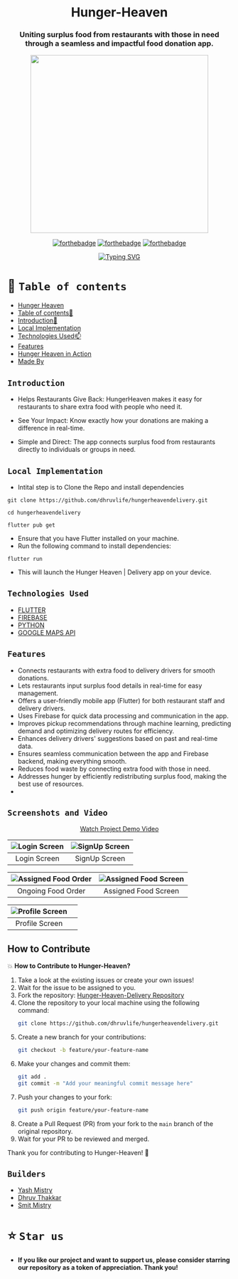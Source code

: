 <div align="center"> 

# Hunger-Heaven


### Uniting surplus food from restaurants with those in need through a seamless and impactful food donation app.
 


<p align="center">
<img  width="400" height="400" src="https://raw.githubusercontent.com/dhruvlife/hungerheaven/master/assets/logos/hh.png">
</p>

  
[![forthebadge](https://forthebadge.com/images/badges/built-by-developers.svg)](https://github.com/yash240408/HackHound) 
[![forthebadge](https://forthebadge.com/images/badges/built-with-love.svg)](https://www.python.org/) 
[![forthebadge](https://forthebadge.com/images/badges/powered-by-coffee.svg)](https://github.com/yash240408/HackHound)
  
  
 [![Typing SVG](https://readme-typing-svg.demolab.com?font=QUARTZO+&pause=1000&color=F72288&width=435&lines=Build+for+Google+Solution++Challenge+2024)](https://git.io/typing-svg)
 
 
</div>


# 🧭 `Table of contents`

- [Hunger Heaven](#-Hunger-Heaven)
- [Table of contents🧭 ](#-table-of-contents)
- [Introduction🚀](#Introduction)
- [Local Implementation](#-Local-Implementation-)
- [Technologies Used📫](#-Technologies-Used-)
- [Features](#Features)
- [Hunger Heaven in Action](#Screenshots-and-Video)
- [Made By](#Builders)





## `Introduction`
<!--- <div align="center">
<img  width="100" height="120" align="center" src="https://user-images.githubusercontent.com/110530263/225117486-588eb822-df15-44c5-aa77-d6a955fa9002.png">
 </div> --->
 
- Helps Restaurants Give Back: HungerHeaven makes it easy for restaurants to share extra food with people who need it.

- See Your Impact: Know exactly how your donations are making a difference in real-time.

- Simple and Direct: The app connects surplus food from restaurants directly to individuals or groups in need.


## `Local Implementation`
- Intital step is to Clone the Repo and install dependencies
 ```
git clone https://github.com/dhruvlife/hungerheavendelivery.git
 ```
 ```
cd hungerheavendelivery
 ```
 ```
flutter pub get
 ```
-  Ensure that you have Flutter installed on your machine.
- Run the following command to install dependencies:
```
flutter run
```
- This will launch the Hunger Heaven | Delivery app on your device.



## `Technologies Used`
- [FLUTTER](https://docs.flutter.dev/)
- [FIREBASE](https://docs.flutter.dev/)
- [PYTHON](https://docs.python.org/3/)
- [GOOGLE MAPS API](https://developers.google.com/maps/documentation/)


## `Features`
- Connects restaurants with extra food to delivery drivers for smooth donations.
- Lets restaurants input surplus food details in real-time for easy management.
- Offers a user-friendly mobile app (Flutter) for both restaurant staff and delivery drivers.
- Uses Firebase for quick data processing and communication in the app.
- Improves pickup recommendations through machine learning, predicting demand and optimizing delivery routes for efficiency.
- Enhances delivery drivers' suggestions based on past and real-time data.
- Ensures seamless communication between the app and Firebase backend, making everything smooth.
- Reduces food waste by connecting extra food with those in need.
- Addresses hunger by efficiently redistributing surplus food, making the best use of resources.
- 
## `Screenshots and Video` 

<div align=center">
  <p align="center"><a href="https://youtu.be/p_jyNBu7Plw">Watch Project Demo Video</a></p>
</div>


| ![Login Screen](https://raw.githubusercontent.com/dhruvlife/hungerheavendelivery/master/assets/app_images/delivery_login.jpeg) | ![SignUp Screen](https://raw.githubusercontent.com/dhruvlife/hungerheavendelivery/master/assets/app_images/delivery_signup.jpeg) |
|:---:|:---:|
| Login Screen | SignUp Screen |

| ![Assigned Food Order](https://raw.githubusercontent.com/dhruvlife/hungerheavendelivery/master/assets/app_images/delivery_home_assign.jpeg) | ![Assigned Food Screen](https://raw.githubusercontent.com/dhruvlife/hungerheavendelivery/master/assets/app_images/delivery_home_delivered.jpeg) |
|:---:|:---:|
| Ongoing Food Order | Assigned Food Screen |


| ![Profile Screen](https://raw.githubusercontent.com/dhruvlife/hungerheaven/master/assets/app_images/partner_profile.jpeg) | |
|:---:|:---:|
| Profile Screen | |

## How to Contribute
💥 **How to Contribute to Hunger-Heaven?**

1. Take a look at the existing issues or create your own issues!
2. Wait for the issue to be assigned to you.
3. Fork the repository: [Hunger-Heaven-Delivery Repository](https://github.com/dhruvlife/hungerheavendelivery)
4. Clone the repository to your local machine using the following command:
    ```bash
    git clone https://github.com/dhruvlife/hungerheavendelivery.git
    ```
5. Create a new branch for your contributions:
    ```bash
    git checkout -b feature/your-feature-name
    ```
6. Make your changes and commit them:
    ```bash
    git add .
    git commit -m "Add your meaningful commit message here"
    ```
7. Push your changes to your fork:
    ```bash
    git push origin feature/your-feature-name
    ```
8. Create a Pull Request (PR) from your fork to the `main` branch of the original repository.
9. Wait for your PR to be reviewed and merged.

Thank you for contributing to Hunger-Heaven! 🌟

## `Builders`

* [Yash Mistry](https://github.com/yash240408)
* [Dhruv Thakkar](https://github.com/dhruvlife)
* [Smit Mistry](https://github.com/SmitM1)


# ⭐️ `Star us`
- **If you like our project and want to support us, please consider starring our repository as a token of appreciation. Thank you!**
